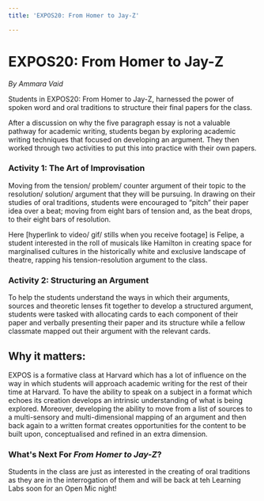```yaml
---
title: 'EXPOS20: From Homer to Jay-Z'

---
```


# EXPOS20: From Homer to Jay-Z
*By Ammara Vaid* 

Students in EXPOS20: From Homer to Jay-Z, harnessed the power of spoken word and oral traditions to structure their final papers for the class. 



After a discussion on why the five paragraph essay is not a valuable pathway for academic writing, students began by exploring academic writing techniques that focused on developing an argument. They then worked through two activities to put this into practice with their own papers. 

### Activity 1: The Art of Improvisation 

Moving from the tension/ problem/ counter argument of their topic to the resolution/ solution/ argument that they will be pursuing. In drawing on their studies of oral traditions, students were encouraged to “pitch” their paper idea over a beat; moving from eight bars of tension and, as the beat drops, to their eight bars of resolution. 

Here [hyperlink to video/ gif/ stills when you receive footage] is Felipe, a student interested in the roll of musicals like Hamilton in creating space for marginalised cultures in the historically white and exclusive landscape of theatre, rapping his tension-resolution argument to the class. 

### Activity 2: Structuring an Argument 
To help the students understand the ways in which their arguments, sources and theoretic lenses fit together to develop a structured argument, students were tasked with allocating cards to each component of their paper and verbally presenting their paper and its structure while a fellow classmate mapped out their argument with the relevant cards. 

## Why it matters:
EXPOS is a formative class at Harvard which has a lot of influence on the way in which students will approach academic writing for the rest of their time at Harvard. To have the ability to speak on a subject in a format which echoes its creation develops an intrinsic understanding of what is being explored. Moreover, developing the ability to move from a list of sources to a multi-sensory and multi-dimensional mapping of an argument and then back again to a written format creates opportunities for the content to be built upon, conceptualised and refined in an extra dimension.

### What's Next For *From Homer to Jay-Z*?
Students in the class are just as interested in the creating of oral traditions as they are in the interrogation of them and will be back at teh Learning Labs soon for an Open Mic night!